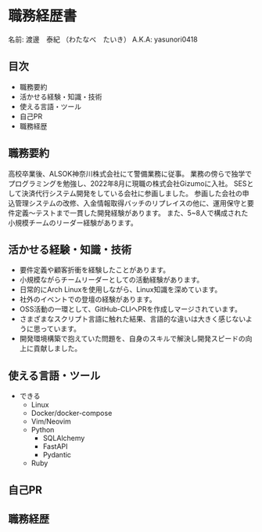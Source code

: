 # 職務経歴書

名前: 渡邊　泰紀 （わたなべ　たいき）
A.K.A: yasunori0418

## 目次

- 職務要約
- 活かせる経験・知識・技術
- 使える言語・ツール
- 自己PR
- 職務経歴

## 職務要約

高校卒業後、ALSOK神奈川株式会社にて警備業務に従事。
業務の傍らで独学でプログラミングを勉強し、2022年8月に現職の株式会社Gizumoに入社。
SESとして決済代行システム開発をしている会社に参画しました。
参画した会社の申込管理システムの改修、入金情報取得バッチのリプレイスの他に、運用保守と要件定義～テストまで一貫した開発経験があります。
また、5~8人で構成された小規模チームのリーダー経験があります。

## 活かせる経験・知識・技術

- 要件定義や顧客折衝を経験したことがあります。
- 小規模ながらチームリーダーとしての活動経験があります。
- 日常的にArch Linuxを使用しながら、Linux知識を深めています。
- 社外のイベントでの登壇の経験があります。
- OSS活動の一環として、GitHub-CLIへPRを作成しマージされています。
- さまざまなスクリプト言語に触れた結果、言語的な違いは大きく感じないように思っています。
- 開発環境構築で抱えていた問題を、自身のスキルで解決し開発スピードの向上に貢献しました。

## 使える言語・ツール

- できる
  - Linux
  - Docker/docker-compose
  - Vim/Neovim
  - Python
    - SQLAlchemy
    - FastAPI
    - Pydantic
  - Ruby

## 自己PR

## 職務経歴

